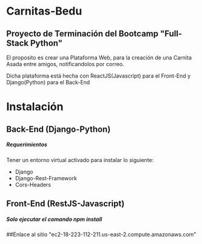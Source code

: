 # Carnitas-Bedu
## Proyecto de Terminación del Bootcamp "Full-Stack Python"

El proposito es crear una Plataforma Web, para la creación de una Carnita Asada entre amigos, notificandolos por correo.

Dicha plataforma está hecha con ReactJS(Javascript) para el Front-End y Django(Python) para el Back-End

# Instalación
## Back-End (Django-Python)
  ##### Requerimientos
  Tener un entorno virtual activado para instalar lo siguiente:
   - Django
   - Django-Rest-Framework
   - Cors-Headers
   
## Front-End (RestJS-Javascript)
  ##### Solo ejecutar el comando npm install

##Enlace al sitio
"ec2-18-223-112-211.us-east-2.compute.amazonaws.com"
